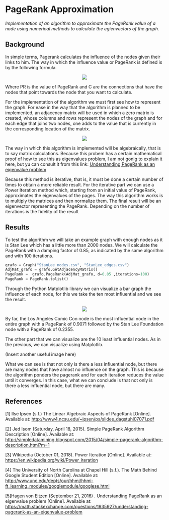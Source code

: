 # PageRank Approximation
*Implementation of an algorithm to approximate the PageRank value of a node using numerical methods to calculate the egienvectors of the graph.*

## Background

In simple terms, Pagerank calculates the influence of the nodes given their links to him. The way in which the influence value or PageRank is defined is by the following formula.

<p align="center">
  <img src="https://qph.fs.quoracdn.net/main-qimg-a9fb139f045563fdf31da58c06666db3">
</p>

Where PR is the value of PageRank and C are the connections that have the nodes that point towards the node that you want to calculate.

For the implementation of the algorithm we must first see how to represent the graph. For ease in the way that the algorithm is planned to be implemented, an adjacency matrix will be used in which a zero matrix is created, whose columns and rows represent the nodes of the graph and for each edge that joins two nodes, one adds to the value that is currently in the corresponding location of the matrix.

<p align="center">
  <img src="https://i.stack.imgur.com/Ucg3W.png">
</p>

The way in which this algorithm is implemented will be algebraically, that is to say matrix calculations. Because this probem has a certain mathematical proof of how to see this as eigenvalues problem, I am not gonig to explain it here, but yu can consult it from this link:
[Understanding PageRank as an eigenvalue problem](https://math.stackexchange.com/questions/1935927/understanding-pagerank-as-an-eigenvalue-problem)



Because this method is iterative, that is, it must be done a certain number of times to obtain a more reliable result. For the iterative part we can use a Power Iteration method which, starting from an initial value of PageRank, approximates the eigenvalues of the pages. The way this algorithm works is to multiply the matrices and then normalize them. The final result will be an eigenvector representing the PageRank. Depending on the number of iterations is the fidelity of the result

## Results

To test the algorithm we will take an example graph with enough nodes as it is Stan Lee which has a little more than 2000 nodes. We will calculate the PageRank with a damping factor of 0.85, as indicated by the same algorithm and with 100 iterations.

```python
grafo = Graph("StanLee_nodes.csv", "StanLee_edges.csv")
AdjMat_grafo = grafo.GetAdjacencyMatrix()
PageRank =  grafo.PageRank(AdjMat_grafo, d=0.85 ,iterations=100)
PageRank = PageRank.tolist()
```

Through the Python Matplotlib library we can visualize a bar graph the influence of each node, for this we take the ten most influential and we see the result.

<p align="center">
  <img src="https://lh4.googleusercontent.com/voiOmjro8Wp86B8AvQsX18eBZo4l2KjhROw59otUpvh669VNFxZlVBG52u_0ZhmQoYvXtEfe4QX0fO5z_cS8P2ygyxuPf_y4vOXLRl56yGprqyz26oBspuRu6Z9tL0wqoXRGscda">
</p>

By far, the Los Angeles Comic Con node is the most influential node in the entire graph with a PageRank of 0.9071 followed by the Stan Lee Foundation node with a PageRank of 0.2355.

The other part that we can visualize are the 10 least influential nodes. As in the previous, we can visualize using Matplotlib.
 
(Insert another useful image here)

What we can see is that not only is there a less influential node, but there are many nodes that have almost no influence on the graph. This is because the algorithm ponders the pagerank and for each iteration reduces the value until it converges. In this case, what we can conclude is that not only is there a less influential node, but there are many.

## References

[1] Ilse Ipsen (s.f.) The Linear Algebraic Aspects of PageRank [Online]. Available at: http://www4.ncsu.edu/~ipsen/ps/slides_dagstuhl07071.pdf 

[2] Jed Isom (Saturday, April 18, 2015). Simple PageRank Algorithm Description [Online]. Available at: http://simpledatamining.blogspot.com/2015/04/simple-pagerank-algorithm-description.html?m=1 

[3] Wikipedia (October 01, 2018). Power Iteration [Online]. Available at: https://en.wikipedia.org/wiki/Power_iteration 

[4] The University of North Carolina at Chapel Hill (s.f.). The Math Behind Google Student Edition [Online]. Available at: http://www.unc.edu/depts/our/hhmi/hhmi-ft_learning_modules/googlemodule/googlese.html 

[5]Hagen von Eitzen (September 21, 2016) . Understanding PageRank as an eigenvalue problem [Online]. Available at: https://math.stackexchange.com/questions/1935927/understanding-pagerank-as-an-eigenvalue-problem 
